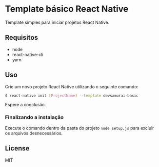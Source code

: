 # Template básico React Native

Template simples para iniciar projetos React Native.

## Requisitos

- node
- react-native-cli
- yarn

## Uso

Crie um novo projeto React Native utilizando o seguinte comando:

```sh
$ react-native init [ProjectName] --template devsamurai-basic
```

Espere a conclusão.

### Finalizando a instalação

Execute o comando dentro da pasta do projeto `node setup.js` para excluir os arquivos desnecessários.

## License

MIT

